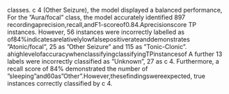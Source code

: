 classes. c 4 (Other Seizure), the model displayed a balanced performance,
For the ”Aura/focal” class, the model accurately identified 897 recordingaprecision,recall,andF1-scoreof0.84.Aprecisionscore
TP instances. However, 56 instances were incorrectly labelled as of84%indicatesarelativelylowfalsepositiverateanddemonstrates
”Atonic/focal”, 25 as ”Other Seizure” and 115 as ”Tonic-Clonic”. ahighlevelofaccuracywhenclassifyingclassifyingTPinstancesof
A further 13 labels were incorrectly classified as ”Unknown”, 27 as c 4. Furthermore, a recall score of 84% demonstrated the number of
”sleeping”and60as”Other”.However,thesefindingswereexpected, true instances correctly classified by c 4.